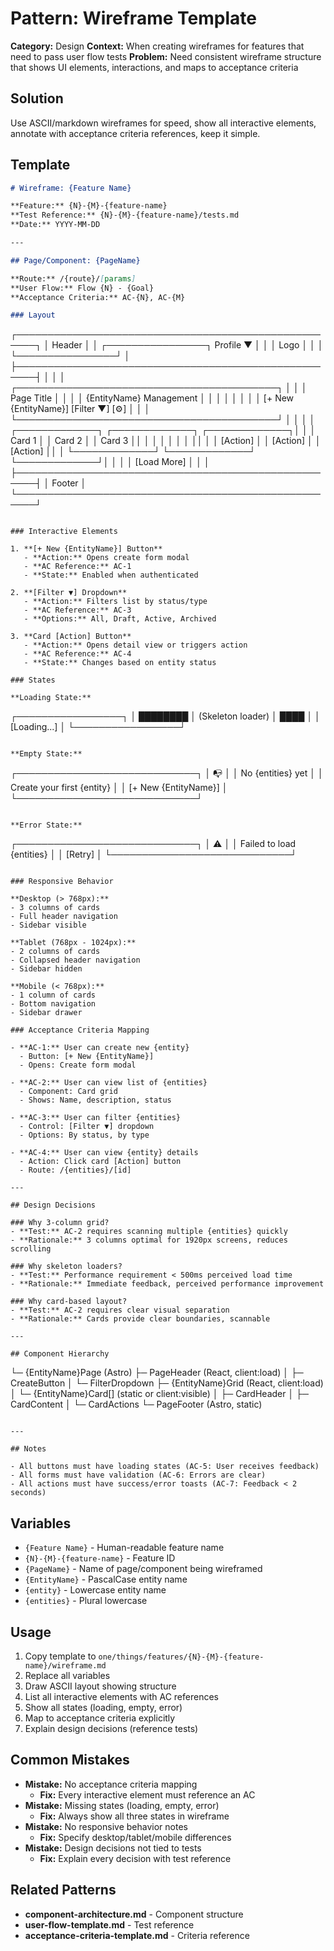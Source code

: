 # Pattern: Wireframe Template

**Category:** Design
**Context:** When creating wireframes for features that need to pass user flow tests
**Problem:** Need consistent wireframe structure that shows UI elements, interactions, and maps to acceptance criteria

## Solution

Use ASCII/markdown wireframes for speed, show all interactive elements, annotate with acceptance criteria references, keep it simple.

## Template

```markdown
# Wireframe: {Feature Name}

**Feature:** {N}-{M}-{feature-name}
**Test Reference:** {N}-{M}-{feature-name}/tests.md
**Date:** YYYY-MM-DD

---

## Page/Component: {PageName}

**Route:** /{route}/[params]
**User Flow:** Flow {N} - {Goal}
**Acceptance Criteria:** AC-{N}, AC-{M}

### Layout

```
┌─────────────────────────────────────────────────────┐
│ Header                                              │
│ ┌────────────────┐  Profile ▼                      │
│ │ Logo           │                                  │
│ └────────────────┘                                  │
├─────────────────────────────────────────────────────┤
│                                                     │
│  ┌──────────────────────────────────────────┐      │
│  │ Page Title                               │      │
│  │ {EntityName} Management                  │      │
│  │                                          │      │
│  │ [+ New {EntityName}]  [Filter ▼] [⚙]   │      │
│  └──────────────────────────────────────────┘      │
│                                                     │
│  ┌─────────────┐  ┌─────────────┐  ┌─────────────┐│
│  │ Card 1      │  │ Card 2      │  │ Card 3      ││
│  │             │  │             │  │             ││
│  │ [Action]    │  │ [Action]    │  │ [Action]    ││
│  └─────────────┘  └─────────────┘  └─────────────┘│
│                                                     │
│  [Load More]                                        │
│                                                     │
├─────────────────────────────────────────────────────┤
│ Footer                                              │
└─────────────────────────────────────────────────────┘
```

### Interactive Elements

1. **[+ New {EntityName}] Button**
   - **Action:** Opens create form modal
   - **AC Reference:** AC-1
   - **State:** Enabled when authenticated

2. **[Filter ▼] Dropdown**
   - **Action:** Filters list by status/type
   - **AC Reference:** AC-3
   - **Options:** All, Draft, Active, Archived

3. **Card [Action] Button**
   - **Action:** Opens detail view or triggers action
   - **AC Reference:** AC-4
   - **State:** Changes based on entity status

### States

**Loading State:**
```
┌─────────────────┐
│ ████████        │  (Skeleton loader)
│ ████            │
│ [Loading...]    │
└─────────────────┘
```

**Empty State:**
```
┌─────────────────────────────┐
│  📭                         │
│  No {entities} yet          │
│  Create your first {entity} │
│  [+ New {EntityName}]       │
└─────────────────────────────┘
```

**Error State:**
```
┌─────────────────────────────┐
│  ⚠️                         │
│  Failed to load {entities}  │
│  [Retry]                    │
└─────────────────────────────┘
```

### Responsive Behavior

**Desktop (> 768px):**
- 3 columns of cards
- Full header navigation
- Sidebar visible

**Tablet (768px - 1024px):**
- 2 columns of cards
- Collapsed header navigation
- Sidebar hidden

**Mobile (< 768px):**
- 1 column of cards
- Bottom navigation
- Sidebar drawer

### Acceptance Criteria Mapping

- **AC-1:** User can create new {entity}
  - Button: [+ New {EntityName}]
  - Opens: Create form modal

- **AC-2:** User can view list of {entities}
  - Component: Card grid
  - Shows: Name, description, status

- **AC-3:** User can filter {entities}
  - Control: [Filter ▼] dropdown
  - Options: By status, by type

- **AC-4:** User can view {entity} details
  - Action: Click card [Action] button
  - Route: /{entities}/[id]

---

## Design Decisions

### Why 3-column grid?
- **Test:** AC-2 requires scanning multiple {entities} quickly
- **Rationale:** 3 columns optimal for 1920px screens, reduces scrolling

### Why skeleton loaders?
- **Test:** Performance requirement < 500ms perceived load time
- **Rationale:** Immediate feedback, perceived performance improvement

### Why card-based layout?
- **Test:** AC-2 requires clear visual separation
- **Rationale:** Cards provide clear boundaries, scannable

---

## Component Hierarchy

```
└─ {EntityName}Page (Astro)
   ├─ PageHeader (React, client:load)
   │  ├─ CreateButton
   │  └─ FilterDropdown
   ├─ {EntityName}Grid (React, client:load)
   │  └─ {EntityName}Card[] (static or client:visible)
   │     ├─ CardHeader
   │     ├─ CardContent
   │     └─ CardActions
   └─ PageFooter (Astro, static)
```

---

## Notes

- All buttons must have loading states (AC-5: User receives feedback)
- All forms must have validation (AC-6: Errors are clear)
- All actions must have success/error toasts (AC-7: Feedback < 2 seconds)
```

## Variables

- `{Feature Name}` - Human-readable feature name
- `{N}-{M}-{feature-name}` - Feature ID
- `{PageName}` - Name of page/component being wireframed
- `{EntityName}` - PascalCase entity name
- `{entity}` - Lowercase entity name
- `{entities}` - Plural lowercase

## Usage

1. Copy template to `one/things/features/{N}-{M}-{feature-name}/wireframe.md`
2. Replace all variables
3. Draw ASCII layout showing structure
4. List all interactive elements with AC references
5. Show all states (loading, empty, error)
6. Map to acceptance criteria explicitly
7. Explain design decisions (reference tests)

## Common Mistakes

- **Mistake:** No acceptance criteria mapping
  - **Fix:** Every interactive element must reference an AC
- **Mistake:** Missing states (loading, empty, error)
  - **Fix:** Always show all three states in wireframe
- **Mistake:** No responsive behavior notes
  - **Fix:** Specify desktop/tablet/mobile differences
- **Mistake:** Design decisions not tied to tests
  - **Fix:** Explain every decision with test reference

## Related Patterns

- **component-architecture.md** - Component structure
- **user-flow-template.md** - Test reference
- **acceptance-criteria-template.md** - Criteria reference
